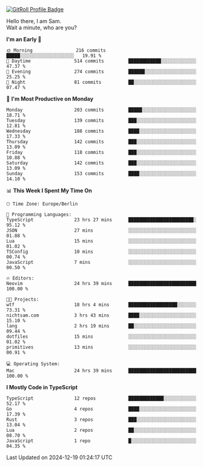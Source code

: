 <a href="https://gitroll.io/profile/u8g4G6FTZM7WSCSqTRPGSHZygT4O2" target="_blank"><img src="https://gitroll.io/api/badges/profiles/v1/u8g4G6FTZM7WSCSqTRPGSHZygT4O2?theme=nord" alt="GitRoll Profile Badge"/></a>

Hello there, I am Sam.  
Wait a minute, who are you?
  
<!--START_SECTION:waka-->
**I'm an Early 🐤** 

```text
🌞 Morning                216 commits         █████░░░░░░░░░░░░░░░░░░░░   19.91 % 
🌆 Daytime                514 commits         ████████████░░░░░░░░░░░░░   47.37 % 
🌃 Evening                274 commits         ██████░░░░░░░░░░░░░░░░░░░   25.25 % 
🌙 Night                  81 commits          ██░░░░░░░░░░░░░░░░░░░░░░░   07.47 % 
```
📅 **I'm Most Productive on Monday** 

```text
Monday                   203 commits         █████░░░░░░░░░░░░░░░░░░░░   18.71 % 
Tuesday                  139 commits         ███░░░░░░░░░░░░░░░░░░░░░░   12.81 % 
Wednesday                188 commits         ████░░░░░░░░░░░░░░░░░░░░░   17.33 % 
Thursday                 142 commits         ███░░░░░░░░░░░░░░░░░░░░░░   13.09 % 
Friday                   118 commits         ███░░░░░░░░░░░░░░░░░░░░░░   10.88 % 
Saturday                 142 commits         ███░░░░░░░░░░░░░░░░░░░░░░   13.09 % 
Sunday                   153 commits         ████░░░░░░░░░░░░░░░░░░░░░   14.10 % 
```


📊 **This Week I Spent My Time On** 

```text
🕑︎ Time Zone: Europe/Berlin

💬 Programming Languages: 
TypeScript               23 hrs 27 mins      ████████████████████████░   95.12 % 
JSON                     27 mins             ░░░░░░░░░░░░░░░░░░░░░░░░░   01.88 % 
Lua                      15 mins             ░░░░░░░░░░░░░░░░░░░░░░░░░   01.02 % 
TSConfig                 10 mins             ░░░░░░░░░░░░░░░░░░░░░░░░░   00.74 % 
JavaScript               7 mins              ░░░░░░░░░░░░░░░░░░░░░░░░░   00.50 % 

🔥 Editors: 
Neovim                   24 hrs 39 mins      █████████████████████████   100.00 % 

🐱‍💻 Projects: 
wtf                      18 hrs 4 mins       ██████████████████░░░░░░░   73.31 % 
nichtsam.com             3 hrs 43 mins       ████░░░░░░░░░░░░░░░░░░░░░   15.10 % 
lang                     2 hrs 19 mins       ██░░░░░░░░░░░░░░░░░░░░░░░   09.44 % 
dotfiles                 15 mins             ░░░░░░░░░░░░░░░░░░░░░░░░░   01.02 % 
primitives               13 mins             ░░░░░░░░░░░░░░░░░░░░░░░░░   00.91 % 

💻 Operating System: 
Mac                      24 hrs 39 mins      █████████████████████████   100.00 % 
```

**I Mostly Code in TypeScript** 

```text
TypeScript               12 repos            █████████████░░░░░░░░░░░░   52.17 % 
Go                       4 repos             ████░░░░░░░░░░░░░░░░░░░░░   17.39 % 
Rust                     3 repos             ███░░░░░░░░░░░░░░░░░░░░░░   13.04 % 
Lua                      2 repos             ██░░░░░░░░░░░░░░░░░░░░░░░   08.70 % 
JavaScript               1 repo              █░░░░░░░░░░░░░░░░░░░░░░░░   04.35 % 
```




 Last Updated on 2024-12-19 01:24:17 UTC
<!--END_SECTION:waka-->
